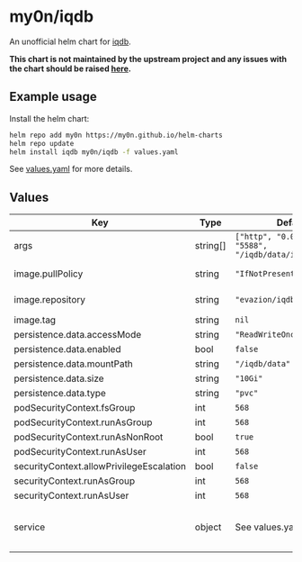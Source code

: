# my0n/iqdb

An unofficial helm chart for [iqdb](https://github.com/danbooru/iqdb).

**This chart is not maintained by the upstream project and any issues with the chart should be raised [here](https://github.com/my0n/helm-charts/issues/new).**

## Example usage

Install the helm chart:

```sh
helm repo add my0n https://my0n.github.io/helm-charts
helm repo update
helm install iqdb my0n/iqdb -f values.yaml
```

See [values.yaml](values.yaml) for more details.

## Values

| Key | Type | Default | Description |
|-----|------|---------|-------------|
| args | string[] | `["http", "0.0.0.0", "5588", "/iqdb/data/iqdb.sqlite"]` |  |
| image.pullPolicy | string | `"IfNotPresent"` | image pull policy |
| image.repository | string | `"evazion/iqdb"` | image repository |
| image.tag | string | `nil` |  |
| persistence.data.accessMode | string | `"ReadWriteOnce"` |  |
| persistence.data.enabled | bool | `false` |  |
| persistence.data.mountPath | string | `"/iqdb/data"` |  |
| persistence.data.size | string | `"10Gi"` |  |
| persistence.data.type | string | `"pvc"` |  |
| podSecurityContext.fsGroup | int | `568` |  |
| podSecurityContext.runAsGroup | int | `568` |  |
| podSecurityContext.runAsNonRoot | bool | `true` |  |
| podSecurityContext.runAsUser | int | `568` |  |
| securityContext.allowPrivilegeEscalation | bool | `false` |  |
| securityContext.runAsGroup | int | `568` |  |
| securityContext.runAsUser | int | `568` |  |
| service | object | See values.yaml | Configures service settings for the chart. |
